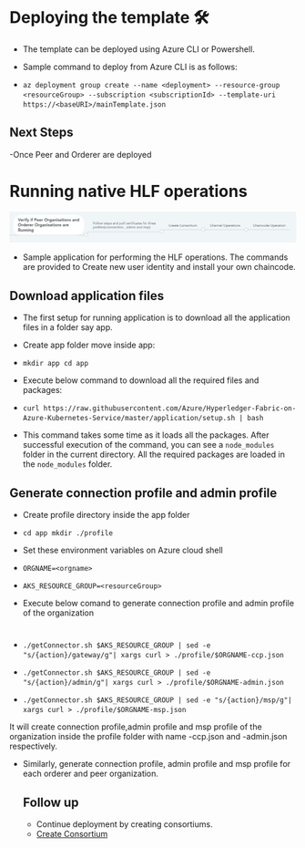 # Deploying the template 🛠

- The template can be deployed using Azure CLI or Powershell.

- Sample command to deploy from Azure CLI is as follows:
- `az deployment group create --name <deployment> --resource-group <resourceGroup> --subscription <subscriptionId> --template-uri https://<baseURI>/mainTemplate.json`


## Next Steps

-Once Peer and Orderer are deployed


# Running native HLF operations
![fabricApp.png](../images/Deployment.png)


- Sample application for performing the HLF operations. The commands are provided to Create new user identity and install your own chaincode.

## Download application files
- The first setup for running application is to download all the application files in a folder say app.
- Create app folder move inside app:
- `mkdir app
  cd app`

- Execute below command to download all the required files and packages:
- ``curl https://raw.githubusercontent.com/Azure/Hyperledger-Fabric-on-Azure-Kubernetes-Service/master/application/setup.sh | bash``


- This command takes some time as it loads all the packages. After successful execution of the command, you can see a `node_modules` folder in the current directory. All the required packages are loaded in the `node_modules` folder.


## Generate connection profile and admin profile

- Create profile directory inside the app folder
- `cd app
  mkdir ./profile`

- Set these environment variables on Azure cloud shell

- `ORGNAME=<orgname>`
- `AKS_RESOURCE_GROUP=<resourceGroup>`

- Execute below comand to generate connection profile and admin profile of the organization
#
- `./getConnector.sh $AKS_RESOURCE_GROUP | sed -e "s/{action}/gateway/g"| xargs curl > ./profile/$ORGNAME-ccp.json`


- `./getConnector.sh $AKS_RESOURCE_GROUP | sed -e "s/{action}/admin/g"| xargs curl > ./profile/$ORGNAME-admin.json`


- `./getConnector.sh $AKS_RESOURCE_GROUP | sed -e "s/{action}/msp/g"| xargs curl > ./profile/$ORGNAME-msp.json`


It will create connection profile,admin profile and msp profile of the organization inside the profile folder with name <orgname>-ccp.json and <orgname>-admin.json respectively.


- Similarly, generate connection profile, admin profile and msp profile for each orderer and peer organization.
  
  
  ## Follow up
   -  Continue deployment by creating consortiums.
   -  [Create Consortium](CreatingConsortiums.md)